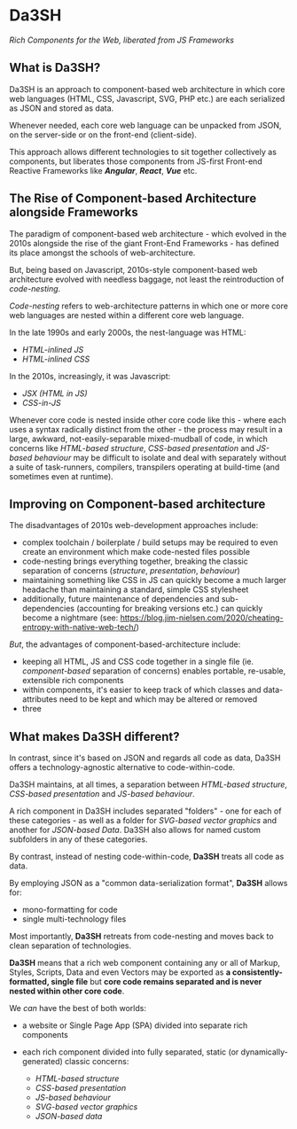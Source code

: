 # Da3SH
*Rich Components for the Web, liberated from JS Frameworks*

## What is Da3SH?

Da3SH is an approach to component-based web architecture in which core web languages (HTML, CSS, Javascript, SVG, PHP etc.) are each serialized as JSON and stored as data.

Whenever needed, each core web language can be unpacked from JSON, on the server-side or on the front-end (client-side).

This approach allows different technologies to sit together collectively as components, but liberates those components from JS-first Front-end Reactive Frameworks like ***Angular***, ***React***, ***Vue*** etc.

## The Rise of Component-based Architecture alongside Frameworks

The paradigm of component-based web architecture - which evolved in the 2010s alongside the rise of the giant Front-End Frameworks - has defined its place amongst the schools of web-architecture.

But, being based on Javascript, 2010s-style component-based web architecture evolved with needless baggage, not least the reintroduction of *code-nesting*.

*Code-nesting* refers to web-architecture patterns in which one or more core web languages are nested within a different core web language.

In the late 1990s and early 2000s, the nest-language was HTML:

 - *HTML-inlined JS*
 - *HTML-inlined CSS*

In the 2010s, increasingly, it was Javascript:

 - *JSX (HTML in JS)*
 - *CSS-in-JS*

Whenever core code is nested inside other core code like this - where each uses a syntax radically distinct from the other - the process may result in a large, awkward, not-easily-separable mixed-mudball of code, in which concerns like *HTML-based structure*, *CSS-based presentation* and *JS-based behaviour* may be difficult to isolate and deal with separately without a suite of task-runners, compilers, transpilers operating at build-time (and sometimes even at runtime).

## Improving on Component-based architecture

The disadvantages of 2010s web-development approaches include:

 - complex toolchain / boilerplate / build setups may be required to even create an environment which make code-nested files possible
 - code-nesting brings everything together, breaking the classic separation of concerns (*structure*, *presentation*, *behaviour*)
 - maintaining something like CSS in JS can quickly become a much larger headache than maintaining a standard, simple CSS stylesheet
 - additionally, future maintenance of dependencies and sub-dependencies (accounting for breaking versions etc.) can quickly become a nightmare (see: https://blog.jim-nielsen.com/2020/cheating-entropy-with-native-web-tech/)

*But*, the advantages of component-based-architecture include:

 - keeping all HTML, JS and CSS code together in a single file (ie. *component-based* separation of concerns) enables portable, re-usable, extensible rich components
 - within components, it's easier to keep track of which classes and data-attributes need to be kept and which may be altered or removed
 - three

## What makes Da3SH different?
In contrast, since it's based on JSON and regards all code as data, Da3SH offers a technology-agnostic alternative to code-within-code.

Da3SH maintains, at all times, a separation between *HTML-based structure*, *CSS-based presentation* and *JS-based behaviour*.

A rich component in Da3SH includes separated "folders" - one for each of these categories - as well as a folder for *SVG-based vector graphics* and another for *JSON-based Data*. Da3SH also allows for named custom subfolders in any of these categories.

By contrast, instead of nesting code-within-code, **Da3SH** treats all code as data.

By employing JSON as a "common data-serialization format", **Da3SH** allows for:

- mono-formatting for code
- single multi-technology files

Most importantly, **Da3SH** retreats from code-nesting and moves back to clean separation of technologies.

**Da3SH** means that a rich web component containing any or all of Markup, Styles, Scripts, Data and even Vectors may be exported as **a consistently-formatted, single file** but **core code remains separated and is never nested within other core code**.

We *can* have the best of both worlds:

 - a website or Single Page App (SPA) divided into separate rich components
 - each rich component divided into fully separated, static (or dynamically-generated) classic concerns:

   - *HTML-based structure*
   - *CSS-based presentation*
   - *JS-based behaviour*
   - *SVG-based vector graphics*
   - *JSON-based data*

